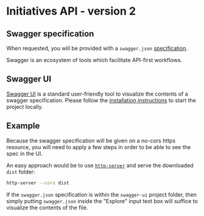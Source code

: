 # Initiatives API - version 2

## Swagger specification

When requested, you will be provided with a `swagger.json` [specification](https://swagger.io/specification/).

Swagger is an ecosystem of tools which facilitate API-first workflows.

## Swagger UI

[Swagger UI](https://github.com/swagger-api/swagger-ui) is a standard user-friendly tool to visualize the contents of a swagger specification. Please follow the [installation instructions](https://github.com/swagger-api/swagger-ui/blob/master/docs/usage/installation.md) to start the project locally.

## Example

Because the swagger specification will be given on a no-cors https resource, you will need to apply a few steps in order to be able to see the spec in the UI.

An easy approach would be to use [`http-server`](https://www.npmjs.com/package/http-server) and serve the downloaded `dist` folder:

```sh
http-server --cors dist
```

If the `swagger.json` specification is within the `swagger-ui` project folder, then simply putting `swagger.json` inside the "Explore" input text box will suffice to visualize the contents of the file.
